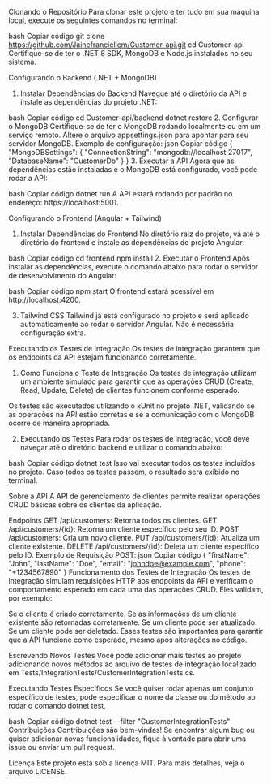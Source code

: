 Clonando o Repositório
Para clonar este projeto e ter tudo em sua máquina local, execute os seguintes comandos no terminal:

bash
Copiar código
git clone https://github.com/Jainefranciellem/Customer-api.git
cd Customer-api
Certifique-se de ter o .NET 8 SDK, MongoDB e Node.js instalados no seu sistema.

Configurando o Backend (.NET + MongoDB)
1. Instalar Dependências do Backend
Navegue até o diretório da API e instale as dependências do projeto .NET:

bash
Copiar código
cd Customer-api/backend
dotnet restore
2. Configurar o MongoDB
Certifique-se de ter o MongoDB rodando localmente ou em um serviço remoto.
Altere o arquivo appsettings.json para apontar para seu servidor MongoDB. Exemplo de configuração:
json
Copiar código
{
  "MongoDBSettings": {
    "ConnectionString": "mongodb://localhost:27017",
    "DatabaseName": "CustomerDb"
  }
}
3. Executar a API
Agora que as dependências estão instaladas e o MongoDB está configurado, você pode rodar a API:

bash
Copiar código
dotnet run
A API estará rodando por padrão no endereço: https://localhost:5001.

Configurando o Frontend (Angular + Tailwind)
1. Instalar Dependências do Frontend
No diretório raiz do projeto, vá até o diretório do frontend e instale as dependências do projeto Angular:

bash
Copiar código
cd frontend
npm install
2. Executar o Frontend
Após instalar as dependências, execute o comando abaixo para rodar o servidor de desenvolvimento do Angular:

bash
Copiar código
npm start
O frontend estará acessível em http://localhost:4200.

3. Tailwind CSS
Tailwind já está configurado no projeto e será aplicado automaticamente ao rodar o servidor Angular. Não é necessária configuração extra.

Executando os Testes de Integração
Os testes de integração garantem que os endpoints da API estejam funcionando corretamente.

1. Como Funciona o Teste de Integração
Os testes de integração utilizam um ambiente simulado para garantir que as operações CRUD (Create, Read, Update, Delete) de clientes funcionem conforme esperado.

Os testes são executados utilizando o xUnit no projeto .NET, validando se as operações na API estão corretas e se a comunicação com o MongoDB ocorre de maneira apropriada.

2. Executando os Testes
Para rodar os testes de integração, você deve navegar até o diretório backend e utilizar o comando abaixo:

bash
Copiar código
dotnet test
Isso vai executar todos os testes incluídos no projeto. Caso todos os testes passem, o resultado será exibido no terminal.

Sobre a API
A API de gerenciamento de clientes permite realizar operações CRUD básicas sobre os clientes da aplicação.

Endpoints
GET /api/customers: Retorna todos os clientes.
GET /api/customers/{id}: Retorna um cliente específico pelo seu ID.
POST /api/customers: Cria um novo cliente.
PUT /api/customers/{id}: Atualiza um cliente existente.
DELETE /api/customers/{id}: Deleta um cliente específico pelo ID.
Exemplo de Requisição POST:
json
Copiar código
{
  "firstName": "John",
  "lastName": "Doe",
  "email": "johndoe@example.com",
  "phone": "+1234567890"
}
Funcionamento dos Testes de Integração
Os testes de integração simulam requisições HTTP aos endpoints da API e verificam o comportamento esperado em cada uma das operações CRUD. Eles validam, por exemplo:

Se o cliente é criado corretamente.
Se as informações de um cliente existente são retornadas corretamente.
Se um cliente pode ser atualizado.
Se um cliente pode ser deletado.
Esses testes são importantes para garantir que a API funcione como esperado, mesmo após alterações no código.

Escrevendo Novos Testes
Você pode adicionar mais testes ao projeto adicionando novos métodos ao arquivo de testes de integração localizado em Tests/IntegrationTests/CustomerIntegrationTests.cs.

Executando Testes Específicos
Se você quiser rodar apenas um conjunto específico de testes, pode especificar o nome da classe ou do método ao rodar o comando dotnet test.

bash
Copiar código
dotnet test --filter "CustomerIntegrationTests"
Contribuições
Contribuições são bem-vindas! Se encontrar algum bug ou quiser adicionar novas funcionalidades, fique à vontade para abrir uma issue ou enviar um pull request.

Licença
Este projeto está sob a licença MIT. Para mais detalhes, veja o arquivo LICENSE.
